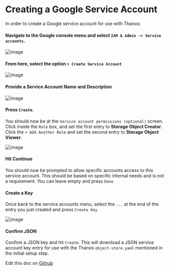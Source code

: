Creating a Google Service Account
=================================

In order to create a Google service account for use with Thanos:

#### Navigate to the Google console menu and select `IAM & Admin -> Service accounts`.

![image](https://user-images.githubusercontent.com/334480/66667677-95094780-ec21-11e9-860f-fe3edcbb0d4c.png)

#### From here, select the option `+ Create Service Account`

![image](https://user-images.githubusercontent.com/334480/66667734-b4a07000-ec21-11e9-9683-de7600806910.png)

#### Provide a Service Account Name and Description

![image](https://user-images.githubusercontent.com/334480/66667856-faf5cf00-ec21-11e9-817d-65c2dad92af4.png)

#### Press `Create`.
You should now be at the `Service account permissions (optional)` screen. Click inside the `Role` box, and set the first entry to **Storage Object Creator**. Click the `+ Add Another Role` and set the second  entry to **Storage Object Viewer**.

![image](https://user-images.githubusercontent.com/334480/66667955-2ed0f480-ec22-11e9-90cb-b160b8170aa4.png)

#### Hit Continue
You should now be prompted to allow specific accounts access to this service account. This should be based on specific internal needs and is not a requirement. You can leave empty and press `Done`

#### Create a Key
Once back to the service accounts menu, select the `...` at the end of the entry you  just created and press `Create Key`

![image](https://user-images.githubusercontent.com/334480/66668267-d3ebcd00-ec22-11e9-9e8c-4f178b8dd265.png)

#### Confirm JSON
Confirm a JSON key and hit `Create`. This will download a JSON service account key entry for use with the Thanos `object-store.yaml` mentioned in the initial setup step.

Edit this doc on [Github](https://github.com/kubecost/docs/blob/master/google-service-account-thanos.md)

<!--- {"article":"4407601817495","section":"4402815680407","permissiongroup":"1500001277122"} --->